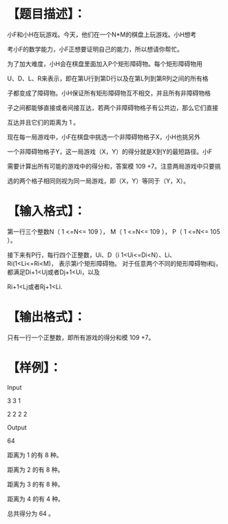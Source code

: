 # 【题目描述】：

 小F和小H在玩游戏。今天，他们在一个N*M的棋盘上玩游戏。小H想考

 考小F的数学能力，小F正想要证明自己的能力，所以想请你帮忙。

 为了加大难度，小H会在棋盘里面加入P个矩形障碍物。每个矩形障碍物用

 U、D、L、R来表示，即在第U行到第D行以及在第L列到第R列之间的所有格

 子都变成了障碍物。小H保证所有矩形障碍物互不相交，并且所有非障碍物格

 子之间都能够直接或者间接互达，若两个非障碍物格子有公共边，那么它们直接

 互达并且它们的距离为 1 。

 现在每一局游戏中，小F在棋盘中挑选一个非障碍物格子X，小H也挑另外

 一个非障碍物格子Y，这一局游戏（X，Y）的得分就是X到Y的最短路径。小F

 需要计算出所有可能的游戏中的得分和，答案模 109 +7。注意两局游戏中只要挑

 选的两个格子相同则视为同一局游戏，即（X，Y）等同于（Y，X）。

# 【输入格式】：

 第一行三个整数N（ 1 <=N<= 109 ）， M（ 1 <=N<= 109 ）， P（ 1 <=N<= 105 ）。

接下来有P行，每行四个正整数，Ui、D（i 1<Ui<=Di<N）、Li、Ri(1<Li<=Ri<M)，
表示第i个矩形障碍物。
对于任意两个不同的矩形障碍物i和j，都满足Di+1<Uj或者Dj+1<Ui，以及

 Ri+1<Lj或者Rj+1<Li.

# 【输出格式】：

 只有一行一个正整数，即所有游戏的得分和模 109 +7。

# 【样例】：

Input 


 3 3 1

 2 2 2 2
 
Output

 64

 距离为 1 的有 8 种。

 距离为 2 的有 8 种。

 距离为 3 的有 8 种。

 距离为 4 的有 4 种。

 总共得分为 64 。


